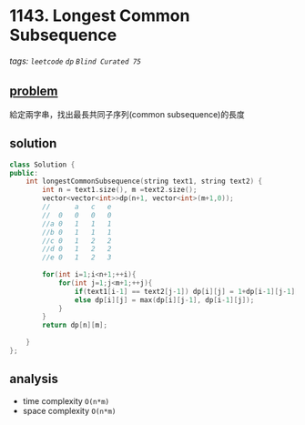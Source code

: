 # 1143. Longest Common Subsequence


###### tags: `leetcode` `dp` `Blind Curated 75`

## [problem](https://leetcode.com/problems/longest-common-subsequence/)

給定兩字串，找出最長共同子序列(common subsequence)的長度

## solution


```c++
class Solution {
public:
    int longestCommonSubsequence(string text1, string text2) {
        int n = text1.size(), m =text2.size();
        vector<vector<int>>dp(n+1, vector<int>(m+1,0));
        //      a   c   e
        //  0   0   0   0   
        //a 0   1   1   1    
        //b 0   1   1   1
        //c 0   1   2   2
        //d 0   1   2   2
        //e 0   1   2   3
        
        for(int i=1;i<n+1;++i){
            for(int j=1;j<m+1;++j){
                if(text1[i-1] == text2[j-1]) dp[i][j] = 1+dp[i-1][j-1];
                else dp[i][j] = max(dp[i][j-1], dp[i-1][j]);
            }
        }
        return dp[n][m];
        
    }
};
```

## analysis
- time complexity `O(n*m)`
- space complexity `O(n*m)`
